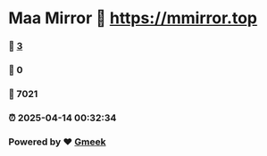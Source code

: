 # Maa Mirror :link: https://mmirror.top 
### :page_facing_up: [3](https://mmirror.top/tag.html) 
### :speech_balloon: 0 
### :hibiscus: 7021 
### :alarm_clock: 2025-04-14 00:32:34 
### Powered by :heart: [Gmeek](https://github.com/Meekdai/Gmeek)
